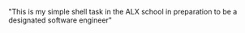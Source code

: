 "This is my simple shell task
in the ALX school in preparation 
to be a designated software engineer"

